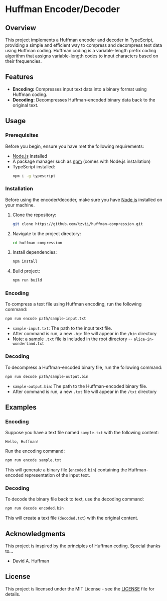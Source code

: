 # Huffman Encoder/Decoder

## Overview

This project implements a Huffman encoder and decoder in TypeScript, providing a simple and efficient way to compress and decompress text data using Huffman coding. Huffman coding is a variable-length prefix coding algorithm that assigns variable-length codes to input characters based on their frequencies.

## Features

- **Encoding:** Compresses input text data into a binary format using Huffman coding.
- **Decoding:** Decompresses Huffman-encoded binary data back to the original text.

## Usage

### Prerequisites

Before you begin, ensure you have met the following requirements:

- [Node.js](https://nodejs.org/) installed
- A package manager such as [npm](https://www.npmjs.com/) (comes with Node.js installation)
- TypeScript installed:
   ```bash
   npm i -g typescript
   ```

### Installation

Before using the encoder/decoder, make sure you have [Node.js](https://nodejs.org/) installed on your machine.

1. Clone the repository:

   ```bash
   git clone https://github.com/tzvii/huffman-compression.git
   ```

2. Navigate to the project directory:

   ```bash
   cd huffman-compression
   ```

3. Install dependencies:

   ```bash
   npm install
   ```

4. Build project:

   ```bash
   npm run build
   ```

### Encoding

To compress a text file using Huffman encoding, run the following command:

```bash
npm run encode path/sample-input.txt
```

- `sample-input.txt`: The path to the input text file.
- After command is run, a new `.bin` file will appear in the `/bin` directory
- Note: a sample `.txt` file is included in the root directory -- `alice-in-wonderland.txt`

### Decoding

To decompress a Huffman-encoded binary file, run the following command:

```bash
npm run decode path/sample-output.bin
```

- `sample-output.bin`: The path to the Huffman-encoded binary file.
- After command is run, a new `.txt` file will appear in the `/txt` directory

## Examples

### Encoding

Suppose you have a text file named `sample.txt` with the following content:

```
Hello, Huffman!
```

Run the encoding command:

```bash
npm run encode sample.txt
```

This will generate a binary file (`encoded.bin`) containing the Huffman-encoded representation of the input text.

### Decoding

To decode the binary file back to text, use the decoding command:

```bash
npm run decode encoded.bin
```

This will create a text file (`decoded.txt`) with the original content.

## Acknowledgments

This project is inspired by the principles of Huffman coding. Special thanks to...

- David A. Huffman

## License

This project is licensed under the MIT License - see the [LICENSE](LICENSE) file for details.